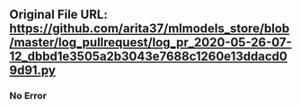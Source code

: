 ## Original File URL: https://github.com/arita37/mlmodels_store/blob/master/log_pullrequest/log_pr_2020-05-26-07-12_dbbd1e3505a2b3043e7688c1260e13ddacd09d91.py<br />

### No Error